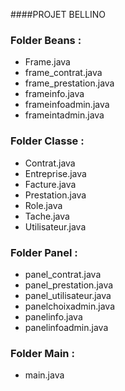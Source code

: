####PROJET BELLINO

### Folder Beans :
- Frame.java
- frame_contrat.java
- frame_prestation.java
- frameinfo.java
- frameinfoadmin.java
- frameintadmin.java

### Folder Classe :
- Contrat.java
- Entreprise.java
- Facture.java
- Prestation.java
- Role.java
- Tache.java
- Utilisateur.java

### Folder Panel :
- panel_contrat.java
- panel_prestation.java
- panel_utilisateur.java
- panelchoixadmin.java
- panelinfo.java
- panelinfoadmin.java

### Folder Main :
- main.java